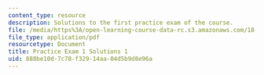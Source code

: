 ```yaml
---
content_type: resource
description: Solutions to the first practice exam of the course.
file: /media/https%3A/open-learning-course-data-rc.s3.amazonaws.com/18-01-single-variable-calculus-fall-2006/888be10d7c78f32914aa04d5b9d8e96a_prexam1asolv1.pdf
file_type: application/pdf
resourcetype: Document
title: Practice Exam 1 Solutions 1
uid: 888be10d-7c78-f329-14aa-04d5b9d8e96a
---
```

